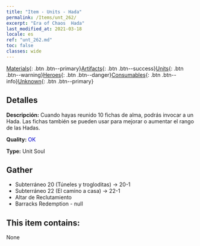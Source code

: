 ```yaml
---
title: "Item - Units - Hada"
permalink: /Items/unt_262/
excerpt: "Era of Chaos  Hada"
last_modified_at: 2021-03-18
locale: es
ref: "unt_262.md"
toc: false
classes: wide
---
```

 [Materials](/es/Items/){: .btn .btn--primary}[Artifacts](/es/Items/Artifacts/){: .btn .btn--success}[Units](/es/Items/Units/){: .btn .btn--warning}[Heroes](/es/Items/Heroes/){: .btn .btn--danger}[Consumables](/es/Items/Consumables/){: .btn .btn--info}[Unknown](/es/Items/Unknown/){: .btn .btn--primary}

## Detalles
 **Descripción:** Cuando hayas reunido 10 fichas de alma, podrás invocar a un Hada. Las fichas también se pueden usar para mejorar o aumentar el rango de las Hadas.

 **Quality:** <span style="color: #0000CD">OK</span>

 **Type:** Unit Soul

## Gather

*    Subterráneo 20 (Túneles y trogloditas) -> 20-1 
*    Subterráneo 22 (El camino a casa) -> 22-1 
*    Altar de Reclutamiento 
*    Barracks Redemption - null 

## This item contains:

  None

